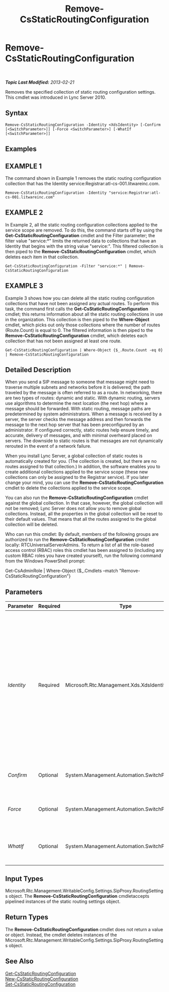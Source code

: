 ﻿---
title: Remove-CsStaticRoutingConfiguration
TOCTitle: Remove-CsStaticRoutingConfiguration
ms:assetid: 844e849e-a2f6-42fd-a49c-1ab234a07a65
ms:mtpsurl: https://technet.microsoft.com/en-us/library/Gg398668(v=OCS.15)
ms:contentKeyID: 48184698
ms.date: 07/23/2014
mtps_version: v=OCS.15
---

<div data-xmlns="http://www.w3.org/1999/xhtml">

<div class="topic" data-xmlns="http://www.w3.org/1999/xhtml" data-msxsl="urn:schemas-microsoft-com:xslt" data-cs="http://msdn.microsoft.com/en-us/">

<div data-asp="http://msdn2.microsoft.com/asp">

# Remove-CsStaticRoutingConfiguration

</div>

<div id="mainSection">

<div id="mainBody">

<span> </span>

_**Topic Last Modified:** 2013-02-21_

Removes the specified collection of static routing configuration settings. This cmdlet was introduced in Lync Server 2010.

<div>

## Syntax

    Remove-CsStaticRoutingConfiguration -Identity <XdsIdentity> [-Confirm [<SwitchParameter>]] [-Force <SwitchParameter>] [-WhatIf [<SwitchParameter>]]

</div>

<div>

## Examples

<div>

## EXAMPLE 1

The command shown in Example 1 removes the static routing configuration collection that has the Identity service:Registrar:atl-cs-001.litwareinc.com.

    Remove-CsStaticRoutingConfiguration -Identity "service:Registrar:atl-cs-001.litwareinc.com"

</div>

<div>

## EXAMPLE 2

In Example 2, all the static routing configuration collections applied to the service scope are removed. To do this, the command starts off by using the **Get-CsStaticRoutingConfiguration** cmdlet and the Filter parameter; the filter value "service:\*" limits the returned data to collections that have an Identity that begins with the string value "service:". This filtered collection is then piped to the **Remove-CsStaticRoutingConfiguration** cmdlet, which deletes each item in that collection.

    Get-CsStaticRoutingConfiguration -Filter "service:*" | Remove-CsStaticRoutingConfiguration

</div>

<div>

## EXAMPLE 3

Example 3 shows how you can delete all the static routing configuration collections that have not been assigned any actual routes. To perform this task, the command first calls the **Get-CsStaticRoutingConfiguration** cmdlet; this returns information about all the static routing collections in use in the organization. This collection is then piped to the **Where-Object** cmdlet, which picks out only those collections where the number of routes (Route.Count) is equal to 0. The filtered information is then piped to the **Remove-CsStaticRoutingConfiguration** cmdlet, which deletes each collection that has not been assigned at least one route.

    Get-CsStaticRoutingConfiguration | Where-Object {$_.Route.Count -eq 0} | Remove-CsStaticRoutingConfiguration

</div>

</div>

<div>

## Detailed Description

When you send a SIP message to someone that message might need to traverse multiple subnets and networks before it is delivered; the path traveled by the message is often referred to as a route. In networking, there are two types of routes: dynamic and static. With dynamic routing, servers use algorithms to determine the next location (the next hop) where a message should be forwarded. With static routing, message paths are predetermined by system administrators. When a message is received by a server, the server checks the message address and then forwards the message to the next hop server that has been preconfigured by an administrator. If configured correctly, static routes help ensure timely, and accurate, delivery of messages, and with minimal overheard placed on servers. The downside to static routes is that messages are not dynamically rerouted in the event of a network failure.

When you install Lync Server, a global collection of static routes is automatically created for you. (The collection is created, but there are no routes assigned to that collection.) In addition, the software enables you to create additional collections applied to the service scope (these new collections can only be assigned to the Registrar service). If you later change your mind, you can use the **Remove-CsStaticRoutingConfiguration** cmdlet to delete the collections applied to the service scope.

You can also run the **Remove-CsStaticRoutingConfiguration** cmdlet against the global collection. In that case, however, the global collection will not be removed; Lync Server does not allow you to remove global collections. Instead, all the properties in the global collection will be reset to their default values. That means that all the routes assigned to the global collection will be deleted.

Who can run this cmdlet: By default, members of the following groups are authorized to run the **Remove-CsStaticRoutingConfiguration** cmdlet locally: RTCUniversalServerAdmins. To return a list of all the role-based access control (RBAC) roles this cmdlet has been assigned to (including any custom RBAC roles you have created yourself), run the following command from the Windows PowerShell prompt:

Get-CsAdminRole | Where-Object {$\_.Cmdlets –match "Remove-CsStaticRoutingConfiguration"}

</div>

<div>

## Parameters


<table>
<colgroup>
<col style="width: 25%" />
<col style="width: 25%" />
<col style="width: 25%" />
<col style="width: 25%" />
</colgroup>
<thead>
<tr class="header">
<th>Parameter</th>
<th>Required</th>
<th>Type</th>
<th>Description</th>
</tr>
</thead>
<tbody>
<tr class="odd">
<td><p><em>Identity</em></p></td>
<td><p>Required</p></td>
<td><p>Microsoft.Rtc.Management.Xds.XdsIdentity</p></td>
<td><p>Unique identifier of the static routing configuration collection to be removed. To remove a collection configured at the service scope, use syntax similar to this: -Identity &quot;service:Registrar:atl-cs-001.litwareinc.com&quot;.</p>
<p>The <strong>Remove-CsStaticRoutingConfiguration</strong> cmdlet can also be run against the global collection; to do so, use this syntax: -Identity global. Keep in mind, however, that the global collection will not actually be removed. Instead, the properties in that collection will be reset to their default values. That means that all the items in the Route property will be deleted.</p></td>
</tr>
<tr class="even">
<td><p><em>Confirm</em></p></td>
<td><p>Optional</p></td>
<td><p>System.Management.Automation.SwitchParameter</p></td>
<td><p>Prompts you for confirmation before executing the command.</p></td>
</tr>
<tr class="odd">
<td><p><em>Force</em></p></td>
<td><p>Optional</p></td>
<td><p>System.Management.Automation.SwitchParameter</p></td>
<td><p>Suppresses the display of any non-fatal error message that might occur when running the command.</p></td>
</tr>
<tr class="even">
<td><p><em>WhatIf</em></p></td>
<td><p>Optional</p></td>
<td><p>System.Management.Automation.SwitchParameter</p></td>
<td><p>Describes what would happen if you executed the command without actually executing the command.</p></td>
</tr>
</tbody>
</table>


</div>

<div>

## Input Types

Microsoft.Rtc.Management.WritableConfig.Settings.SipProxy.RoutingSettings object. The **Remove-CsStaticRoutingConfiguration** cmdletaccepts pipelined instances of the static routing settings object.

</div>

<div>

## Return Types

The **Remove-CsStaticRoutingConfiguration** cmdlet does not return a value or object. Instead, the cmdlet deletes instances of the Microsoft.Rtc.Management.WritableConfig.Settings.SipProxy.RoutingSettings object.

</div>

<div>

## See Also


[Get-CsStaticRoutingConfiguration](get-csstaticroutingconfiguration.md)  
[New-CsStaticRoutingConfiguration](new-csstaticroutingconfiguration.md)  
[Set-CsStaticRoutingConfiguration](set-csstaticroutingconfiguration.md)  
  

</div>

</div>

<span> </span>

</div>

</div>

</div>

